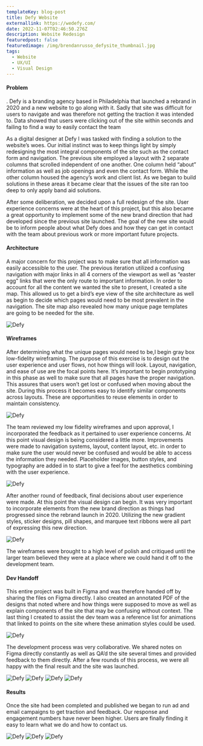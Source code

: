 ```yaml
---
templateKey: blog-post
title: Defy Website
externallink: https://wedefy.com/
date: 2022-11-07T02:46:50.276Z
description: Website Redesign
featuredpost: false
featuredimage: /img/brendanrusso_defysite_thumbnail.jpg
tags:
  - Website
  - UX/UI
  - Visual Design
---
```

#### Problem
.﻿
Defy is a branding agency based in Philadelphia that launched a rebrand in 2020 and a new website to go along with it. Sadly that site was difficult for users to navigate and was therefore not getting the traction it was intended to. Data showed that users were clicking out of the site within seconds and failing to find a way to easily contact the team

As a digital designer at Defy I was tasked with finding a solution to the website’s woes. Our initial instinct was to keep things light by simply redesigning the most integral components of the site such as the contact form and navigation. The previous site employed a layout with 2 separate columns that scrolled independent of one another. One column held “about” information as well as job openings and even the contact form. While the other column housed the agency’s work and client list. As we began to build solutions in these areas it became clear that the issues of the site ran too deep to only apply band aid solutions.

After some deliberation, we decided upon a full redesign of the site. User experience concerns were at the heart of this project, but this also became a great opportunity to implement some of the new brand direction that had developed since the previous site launched. The goal of the new site would be to inform people about what Defy does and how they can get in contact with the team about previous work or more important future projects.

#### Architecture

A major concern for this project was to make sure that all information was easily accessible to the user. The previous iteration utilized a confusing navigation with major links in all 4 corners of the viewport as well as “easter egg” links that were the only route to important information. In order to account for all the content we wanted the site to present, I created a site map. This allowed us to get a bird’s eye view of the site architecture as well as begin to decide which pages would need to be most prevalent in the navigation. The site map also revealed how many unique page templates are going to be needed for the site. 

<div> 

<img src="https://a.storyblok.com/f/52110/2666x1500/3187cd2458/brendanrusso_defysite_sitemap.jpg" alt="Defy">

</div>

#### Wireframes

After determining what the unique pages would need to be,I begin gray box low-fidelity wireframing. The purpose of this exercise is to design out the user experience and user flows, not how things will look. Layout, navigation, and ease of use are the focal points here. It’s important to begin prototyping in this phase as well to make sure that all pages have the proper navigation. This assures that users won’t get lost or confused when moving about the site. During this process it becomes easy to identify similar components across layouts. These are opportunities to reuse elements in order to maintain consistency. 

<div> 

<img src="https://a.storyblok.com/f/52110/1920x1080/29882b91c9/brendanrusso_defysite_lowfidelitywireframes.jpg" alt="Defy">

</div>

The team reviewed my low fidelity wireframes and upon approval, I incorporated the feedback as it pertained to user experience concerns. At this point visual design is being considered a little more. Improvements were made to navigation systems, layout, content layout, etc. in order to make sure the user would never be confused and would be able to access the information they needed. Placeholder images, button styles, and typography are added in to start to give a feel for the aesthetics combining with the user experience. 

<div> 

<img src="https://a.storyblok.com/f/52110/1920x1080/abe78c72f9/brendanrusso_defysite_midfidelitywireframes.jpg" alt="Defy">

</div>

After another round of feedback, final decisions about user experience were made. At this point the visual design can begin. It was very important to incorporate elements from the new brand direction as things had progressed since the rebrand launch in 2020. Utilizing the new gradient styles, sticker designs, pill shapes, and marquee text ribbons were all part of expressing this new direction. 

<div> 

<img src="https://a.storyblok.com/f/52110/1920x1080/ea171ba219/brendanrusso_defysite_highfidelitywireframes.jpg" alt="Defy">

</div>

The wireframes were brought to a high level of polish and critiqued until the larger team believed they were at a place where we could hand it off to the development team. 

#### Dev Handoff

This entire project was built in Figma and was therefore handed off by sharing the files on Figma directly. I also created an annotated PDF of the designs that noted where and how things were supposed to move as well as explain components of the site that may be confusing without context. The last thing I created to assist the dev team was a reference list for animations that linked to points on the site where these animation styles could be used. 

<div> 

<img src="https://i.gyazo.com/de6718ed1d38b509dd99acdad42d6084.gif" alt="Defy">

</div>

The development process was very collaborative. We shared notes on Figma directly constantly as well as QA’d the site several times and provided feedback to them directly. After a few rounds of this process, we were all happy with the final result and the site was launched.

<div> 

<img src="https://a.storyblok.com/f/52110/1920x1080/adecdc5664/brendanrusso_defysite_mobilesite1.jpg" alt="Defy">

<img src="https://a.storyblok.com/f/52110/1920x1080/fab8701258/brendanrusso_defysite_mobilesite3.jpg" alt="Defy">

<img src="https://a.storyblok.com/f/52110/1920x1080/7a330e78c3/brendanrusso_defysite_desktopsite4.jpg" alt="Defy">

<img src="https://a.storyblok.com/f/52110/1920x1080/bc5ca5b928/brendanrusso_defysite_desktopsite2.jpg" alt="Defy">

</div>

#### Results

Once the site had been completed and published we began to run ad and email campaigns to get traction and feedback. Our response and engagement numbers have never been higher. Users are finally finding it easy to learn what we do and how to contact us.

<div> 

<img src="https://a.storyblok.com/f/52110/1920x1080/b183e84d2f/brendanrusso_defysite_desktopsite1.jpg" alt="Defy">

<img src="https://a.storyblok.com/f/52110/1920x1080/09739a2916/brendanrusso_defysite_desktopsite3.jpg" alt="Defy">

<img src="https://a.storyblok.com/f/52110/1920x1080/b6a7b541a1/brendanrusso_defysite_mobilesite2.jpg" alt="Defy">

</div>